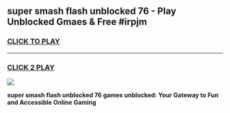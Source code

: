 
## super smash flash unblocked 76 - Play Unblocked Gmaes & Free #irpjm
<h3>
<a href="https://news.freeplayer.one?title=super_smash_flash_unblocked_76&ref=27F">CLICK TO PLAY</a></h3>
<hr>

<h3>
<a href="https://news.freeplayer.one?title=super_smash_flash_unblocked_76&ref=27F">CLICK 2 PLAY</a>
  
</h3>

<a href="https://news.freeplayer.one?title=super_smash_flash_unblocked_76&ref=27F/"><img src="https://clearcache.store/games.png"></a>


**super smash flash unblocked 76 games unblocked: Your Gateway to Fun and Accessible Online Gaming**
